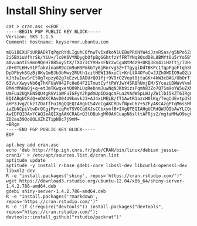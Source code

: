 # Install Shiny server

    cat > cran.asc <<EOF
    -----BEGIN PGP PUBLIC KEY BLOCK-----
    Version: SKS 1.1.5
    Comment: Hostname: keyserver.ubuntu.com
    
    mQGiBEXUFiURBADkTqPqcRYdLIguhC6fnwTvIxdkoN1UEBuPR6NYW4iJzvRSas/g5bPo5ZxE
    2i5BXiuVfYrSk/YiU+/lc0K6VYNDygbOfpBgGGhtfzYfFRTYNq8QsdD8L8BMYtOu5rYo5BYt
    a0vuantIS9mn9QnH7885uy5tX/TXO7ICYVHxnFNr2wCguNtMdz9+DRQ38n4iiHzTtj/7UHsD
    /0+0TLHHvY1FfakVinamR9oCm9uH9PmkGTy6jRnrvg5Z+TTgygiDdTBKPc1TqpFgoFtqh8G5
    DpDPbyh5GzBj8Ky1mBJb3bMwy2RUth1cztHEWI36xuCl+KrLtA4OYuCwJJZhOWDIO9aO2LW5
    kJhIwIuvSrEtOgTxpzy82g7eEzvLBADUrQ01fj+9VDrO2Vept8jtaGK+4kW3cBAG/UbOrTjt
    63VurXwyvNb6q7hKFUaVH42Fc0e64F217mutCyftPWYJwY4SR8hUmjEM/SYcezUDWWvVxmkF
    8M4rMhHa0j+q+et3mTKwgxehQO9hLUqRebnmJuwNqNJKb9izsPqmh83Zo7Q7Sm9oYW5uZXMg
    UmFua2UgKENSQU4gRGViaWFuIGFyY2hpdmUpIDxqcmFua2VAdW5pLWJyZW1lbi5kZT6IRgQQ
    EQIABgUCRdQ+nQAKCRAvD04U9kmvkJ3+AJ4xLMELB/fT1AwtR1azcH0lKg/TegCdEvtp3SUf
    aHP3Jvg2CkzTZOatfFuIRgQQEQIABgUCS4VoCgAKCRDvfNpxC67+5ZFyAKCAzgPTqM6sSMhB
    iaZbNCpiVtwDrQCgjMy+iqPm7SVOCq0XJsCCbxymfB+IXgQTEQIAHgUCRdQWJQIbAwYLCQgH
    AwIDFQIDAxYCAQIeAQIXgAAKCRAG+Q3lOBukgM09AKCuapN6slttAFRjs2/mgtaMMwO9sgCf
    ZD2au39Oo8QLXZhZTipN8c7j9mM=
    =BRgm
    -----END PGP PUBLIC KEY BLOCK-----
    EOF
    
    apt-key add cran.asc
    echo 'deb http://ftp.igh.cnrs.fr/pub/CRAN/bin/linux/debian jessie-cran3/' > /etc/apt/sources.list.d/cran.list
    aptitude update
    aptitude -y install r-base gdebi-core libssl-dev libcurl4-openssl-dev libxml2-dev
    R -e "install.packages('shiny', repos='https://cran.rstudio.com/')"
    wget https://download3.rstudio.org/ubuntu-12.04/x86_64/shiny-server-1.4.2.786-amd64.deb
    gdebi shiny-server-1.4.2.786-amd64.deb
    R -e "install.packages('rmarkdown', repos='https://cran.rstudio.com/')"
    R -e 'if (!require("devtools")) install.packages("devtools", repos="https://cran.rstudio.com/"); devtools::install_github("rstudio/packrat")'
    
